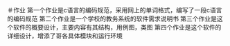 ＃作业
第一个作业是c语言的编码规范，采用网上的单词格式，编写了一段c语言的编码规范
第二个作业是一个学校的教务系统的软件需求说明书
第三个作业是这个软件的概要设计，主要内容有其结构，用例图，类图
第四个作业是这个软件的详细设计，增添了哥各具体模块和运行环境
